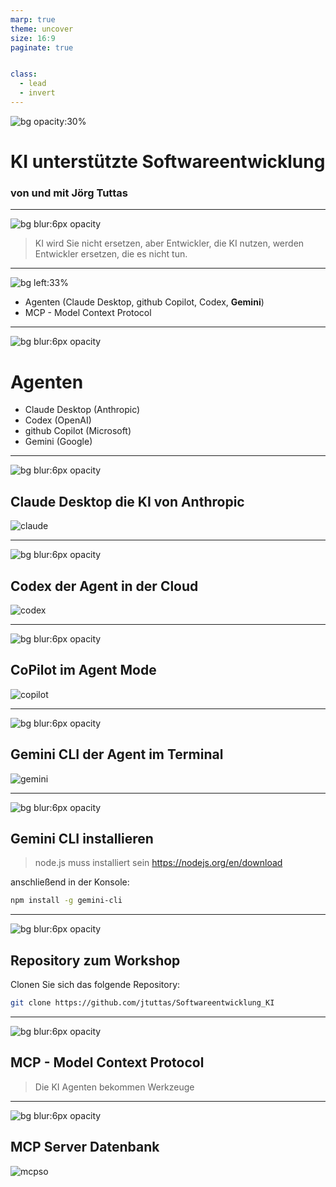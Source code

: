```yaml
---
marp: true
theme: uncover
size: 16:9
paginate: true


class: 
  - lead
  - invert
---
```


<!-- header: Niedersächsische Cisco Akademien Tage 2025  -->

![bg opacity:30%](pic1.png)

# KI unterstützte Softwareentwicklung

### von und mit Jörg Tuttas

---

![bg blur:6px opacity](pic1.png)

> KI wird Sie nicht ersetzen, aber Entwickler, die KI nutzen, werden Entwickler ersetzen, die es nicht tun.

---

![bg left:33% ](agenda.png)


- Agenten (Claude Desktop, github Copilot, Codex, **Gemini**)
- MCP - Model Context Protocol


---

![bg blur:6px opacity](pic1.png)

# Agenten

- Claude Desktop (Anthropic)
- Codex (OpenAI)
- github Copilot (Microsoft)
- Gemini (Google)

<!-- footer: 2025 -->

---

![bg blur:6px opacity](pic1.png)

## Claude Desktop die KI von Anthropic

![claude](claude.png)

<!-- footer: 2024 -->

---

![bg blur:6px opacity](pic1.png)

## Codex der Agent in der Cloud

![codex](codex.png)

<!-- footer: 2025 -->

---

![bg blur:6px opacity](pic1.png)

## CoPilot im Agent Mode

![copilot](copilot.png)

<!-- footer: 2025 -->
---

![bg blur:6px opacity](pic1.png)

## Gemini CLI der Agent im Terminal

![gemini](gemini.png)

<!-- footer: 2025 -->

---

![bg blur:6px opacity](pic1.png)

## Gemini CLI installieren

> node.js muss installiert sein <https://nodejs.org/en/download>

anschließend in der Konsole:

```bash
npm install -g gemini-cli
```

<!-- footer: 2025 -->

---

![bg blur:6px opacity](pic1.png)

## Repository zum Workshop

Clonen Sie sich das folgende Repository:

```bash 
git clone https://github.com/jtuttas/Softwareentwicklung_KI
```

<!-- footer: 2025 -->

---

![bg blur:6px opacity](pic1.png)

## MCP - Model Context Protocol

> Die KI Agenten bekommen Werkzeuge

<!-- footer: Nov. 2024 -->
---

![bg blur:6px opacity](pic1.png)

## MCP Server Datenbank

![mcpso](mcpso.png)

<!-- footer: 2025 -->

